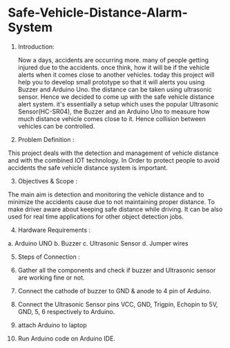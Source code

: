 # Safe-Vehicle-Distance-Alarm-System

1.	Introduction:

     Now a days, accidents are occurring more. many of people getting injured due to the accidents. once think, how it will be if the vehicle alerts when it comes close to another vehicles. today this project will help you to develop small prototype so that it will alerts you using Buzzer and Arduino Uno. the distance can be taken using ultrasonic sensor.
    Hence we decided to come up with the safe vehicle distance alert system. it's essentially a setup which uses the popular Ultrasonic Sensor(HC-SR04), the Buzzer and an Arduino Uno to measure how much distance vehicle comes close to it. Hence collision between vehicles can be controlled.
  	
3.	Problem Definition :                                                                                                                            

  This project deals with the detection and management of vehicle distance and  with the     combined IOT technology.  In Order to protect people to avoid accidents the safe vehicle     distance system is important.
  
3.	Objectives & Scope :

The main aim is detection and monitoring the vehicle distance and to minimize the accidents cause due to not maintaining proper distance. To make driver aware about keeping safe distance while driving. It can be also used for real time applications for other object detection jobs. 

4.	Hardware Requirements :
   
  a.	Arduino UNO
  b.	Buzzer
  c.	Ultrasonic Sensor
  d.	Jumper wires

5.	Steps of Connection :

  1.	Gather all the components and check if buzzer and Ultrasonic sensor are working fine or not.
  2. Connect the cathode of buzzer to GND & anode to 4 pin of Arduino.   
  3. Connect the Ultrasonic Sensor pins VCC, GND, Trigpin, Echopin to 5V, GND, 5, 6 respectively to Arduino.
  4. attach Arduino to laptop 
  5. Run Arduino code on Arduino IDE.


   

